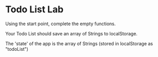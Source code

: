 # Todo List Lab

Using the start point, complete the empty functions. 

Your Todo List should save an array of Strings to localStorage.

The 'state' of the app is the array of Strings (stored in localStorage as "todoList")